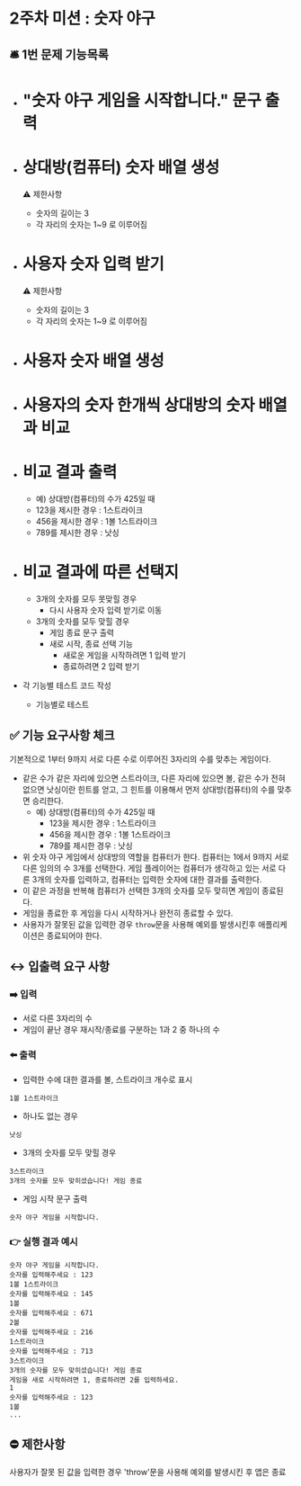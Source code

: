 # 2주차 미션 : 숫자 야구


## 🛎 1번 문제 기능목록

- # "숫자 야구 게임을 시작합니다." 문구 출력
- # 상대방(컴퓨터) 숫자 배열 생성
    ⚠️ 제한사항
    - 숫자의 길이는 3 
    - 각 자리의 숫자는 1~9 로 이루어짐
- # 사용자 숫자 입력 받기
    ⚠️ 제한사항
    - 숫자의 길이는 3
    - 각 자리의 숫자는 1~9 로 이루어짐
- # 사용자 숫자 배열 생성
- # 사용자의 숫자 한개씩 상대방의 숫자 배열과 비교
- # 비교 결과 출력
    - 예) 상대방(컴퓨터)의 수가 425일 때
    - 123을 제시한 경우 : 1스트라이크
    - 456을 제시한 경우 : 1볼 1스트라이크
    - 789를 제시한 경우 : 낫싱
- # 비교 결과에 따른 선택지
    - 3개의 숫자를 모두 못맞힐 경우
        - 다시 사용자 숫자 입력 받기로 이동
    - 3개의 숫자를 모두 맞힐 경우 
        - 게임 종료 문구 출력
        - 새로 시작, 종료 선택 기능
            - 새로운 게임을 시작하려면 1 입력 받기
            - 종료하려면 2 입력 받기

- 각 기능별 테스트 코드 작성
    - 기능별로 테스트

## ✅ 기능 요구사항 체크


기본적으로 1부터 9까지 서로 다른 수로 이루어진 3자리의 수를 맞추는 게임이다.

- 같은 수가 같은 자리에 있으면 스트라이크, 다른 자리에 있으면 볼, 같은 수가 전혀 없으면 낫싱이란 힌트를 얻고, 그 힌트를 이용해서 먼저 상대방(컴퓨터)의 수를 맞추면 승리한다.
  - 예) 상대방(컴퓨터)의 수가 425일 때
    - 123을 제시한 경우 : 1스트라이크
    - 456을 제시한 경우 : 1볼 1스트라이크
    - 789를 제시한 경우 : 낫싱
- 위 숫자 야구 게임에서 상대방의 역할을 컴퓨터가 한다. 컴퓨터는 1에서 9까지 서로 다른 임의의 수 3개를 선택한다. 게임 플레이어는 컴퓨터가 생각하고 있는 서로 다른 3개의 숫자를 입력하고, 컴퓨터는 입력한 숫자에 대한
  결과를 출력한다.
- 이 같은 과정을 반복해 컴퓨터가 선택한 3개의 숫자를 모두 맞히면 게임이 종료된다.
- 게임을 종료한 후 게임을 다시 시작하거나 완전히 종료할 수 있다.
- 사용자가 잘못된 값을 입력한 경우 `throw`문을 사용해 예외를 발생시킨후 애플리케이션은 종료되어야 한다.


## ↔️ 입출력 요구 사항


### ➡️ 입력

- 서로 다른 3자리의 수
- 게임이 끝난 경우 재시작/종료를 구분하는 1과 2 중 하나의 수

### ⬅️ 출력

- 입력한 수에 대한 결과를 볼, 스트라이크 개수로 표시

```
1볼 1스트라이크
```

- 하나도 없는 경우

```
낫싱
```

- 3개의 숫자를 모두 맞힐 경우

```
3스트라이크
3개의 숫자를 모두 맞히셨습니다! 게임 종료
```

- 게임 시작 문구 출력

```
숫자 야구 게임을 시작합니다.
```

### 👉 실행 결과 예시

```
숫자 야구 게임을 시작합니다.
숫자를 입력해주세요 : 123
1볼 1스트라이크
숫자를 입력해주세요 : 145
1볼
숫자를 입력해주세요 : 671
2볼
숫자를 입력해주세요 : 216
1스트라이크
숫자를 입력해주세요 : 713
3스트라이크
3개의 숫자를 모두 맞히셨습니다! 게임 종료
게임을 새로 시작하려면 1, 종료하려면 2를 입력하세요.
1
숫자를 입력해주세요 : 123
1볼
...
```

## ⛔️ 제한사항

사용자가 잘못 된 값을 입력한 경우 'throw'문을 사용해 예외를 발생시킨 후 앱은 종료
